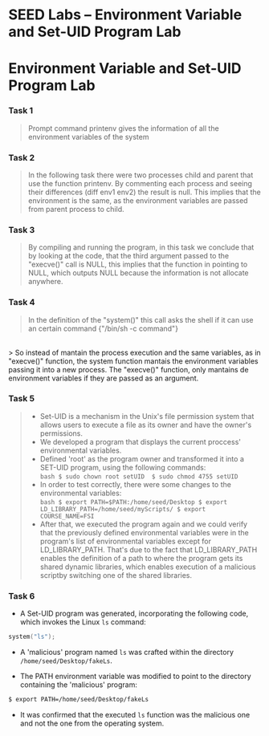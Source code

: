 # SEED Labs – Environment Variable and Set-UID Program Lab

# Environment Variable and Set-UID Program Lab

### Task 1
> Prompt command printenv gives the information of all the environment variables of the system

 ### Task 2
> In the following task there were two processes child and parent that use the function printenv. By commenting each process and seeing their differences (diff env1 env2) the result is null. This implies that the environment is the same, as the environment variables are passed from parent process to child. 

### Task 3
> By compiling and running the program, in this task we conclude that by looking at the code, that the third argument passed to the "execve()" call is NULL, this implies that the function in pointing to NULL, which outputs NULL because the information is not allocate anywhere. 


### Task 4
> In the definition of the "system()" this call asks the shell if it can use an certain command {"/bin/sh -c command"}
<br>
> So instead of mantain the process execution and the same variables, as in "execve()" function, the system function mantais the environment variables passing it into a new process. The "execve()" function, only mantains de environment variables if they are passed as an argument.

### Task 5
> - Set-UID is a mechanism in the Unix's file permission system  that allows users to execute a file as its owner and have the owner's permissions.<br>
> - We developed a program that displays the current proccess' environmental variables. <br>
> - Defined 'root' as the program owner and transformed it into a SET-UID program, using the following commands:  <br>
> `bash
> $ sudo chown root setUID 
> $ sudo chmod 4755 setUID 
> `
> - In order to test correctly, there were some changes to the environmental variables:<br>
> `bash
> $ export PATH=$PATH:/home/seed/Desktop
> $ export LD_LIBRARY_PATH=/home/seed/myScripts/
> $ export COURSE_NAME=FSI
> `
> - After that, we executed the program again and we could verify that the previously defined environmental variables were in the program's list of environmental variables except for LD_LIBRARY_PATH. That's due to the fact that LD_LIBRARY_PATH enables the definition of a path to where the program gets its shared dynamic libraries, which enables execution of a malicious scriptby switching one of the shared libraries.<br>

### Task 6
- A Set-UID program was generated, incorporating the following code, which invokes the Linux `ls` command:
```c
system("ls");
```

- A 'malicious' program named `ls` was crafted within the directory `/home/seed/Desktop/fakeLs`.

- The PATH environment variable was modified to point to the directory containing the 'malicious' program:
```bash
$ export PATH=/home/seed/Desktop/fakeLs
```

- It was confirmed that the executed `ls` function was the malicious one and not the one from the operating system.
